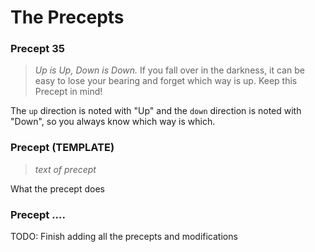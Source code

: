 # The Precepts

### Precept 35

> _Up is Up, Down is Down._ If you fall over in the darkness, it can be easy to lose your bearing and forget which way is up. Keep this Precept in mind!

The `up` direction is noted with "Up" and the `down` direction is noted with
"Down", so you always know which way is which.

### Precept <number> (TEMPLATE)

> *text of precept*

What the precept does

### Precept ....

TODO: Finish adding all the precepts and modifications
